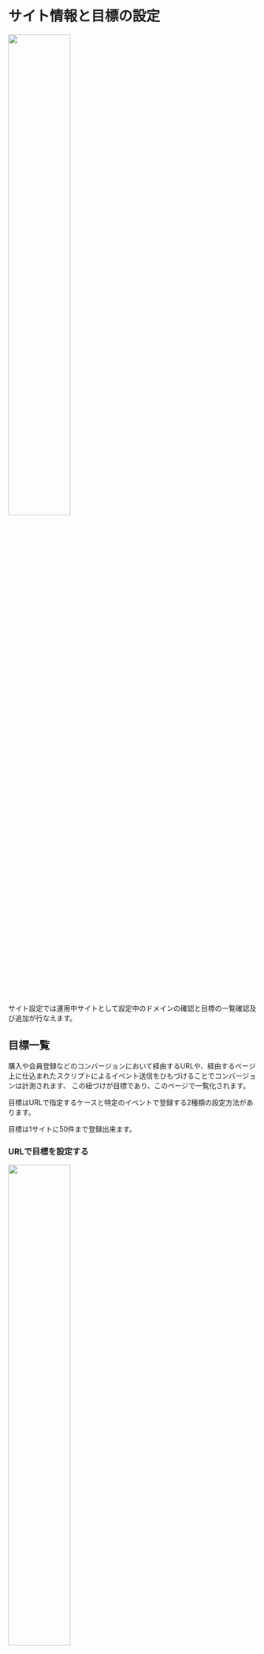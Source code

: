 # サイト情報と目標の設定

<img src="https://github.com/f-code/code-mc-docs/blob/master/ja/images/site-setting.PNG" width=50%>

サイト設定では運用中サイトとして設定中のドメインの確認と目標の一覧確認及び追加が行なえます。

## 目標一覧
購入や会員登録などのコンバージョンにおいて経由するURLや、経由するページ上に仕込まれたスクリプトによるイベント送信をひもづけることでコンバージョンは計測されます、
この紐づけが目標であり、このページで一覧化されます。

目標はURLで指定するケースと特定のイベントで登録する2種類の設定方法があります。

目標は1サイトに50件まで登録出来ます。


### URLで目標を設定する

<img src="https://github.com/f-code/code-mc-docs/blob/master/ja/images/add-goal.PNG" width=50%>



目標はサイトごとに通算50件まで登録できます。

目標の「対象ページの指定」にあたっては「前方一致」「完全一致」「正規表現一致」が選択できます。

通常はドメイン後のスラッシュから指定しますが、クロスドメイン利用時にはURL指定はhttpからの指定となります。



### イベント送信で目標を設定する

<ここに写真>










